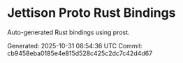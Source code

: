 # Jettison Proto Rust Bindings

Auto-generated Rust bindings using prost.

Generated: 2025-10-31 08:54:36 UTC
Commit: cb9458eba0185e4e815d528c425c2dc7c42d4d67
